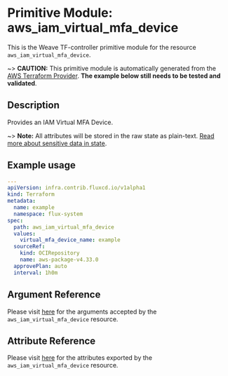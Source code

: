 
# Primitive Module: aws_iam_virtual_mfa_device

This is the Weave TF-controller primitive module for the resource `aws_iam_virtual_mfa_device`.

~> **CAUTION:** This primitive module is automatically generated from the [AWS Terraform Provider](https://registry.terraform.io/providers/hashicorp/aws/latest/docs/resources/iam_virtual_mfa_device). **The example below still needs to be tested and validated**.

## Description

Provides an IAM Virtual MFA Device.

~> **Note:** All attributes will be stored in the raw state as plain-text.
[Read more about sensitive data in state](https://www.terraform.io/docs/state/sensitive-data.html).

## Example usage

```yaml
---
apiVersion: infra.contrib.fluxcd.io/v1alpha1
kind: Terraform
metadata:
  name: example
  namespace: flux-system
spec:
  path: aws_iam_virtual_mfa_device
  values:
    virtual_mfa_device_name: example
  sourceRef:
    kind: OCIRepository
    name: aws-package-v4.33.0
  approvePlan: auto
  interval: 1h0m
```

## Argument Reference

Please visit [here](https://registry.terraform.io/providers/hashicorp/aws/latest/docs/resources/iam_virtual_mfa_device#argument-reference) for the arguments accepted by the `aws_iam_virtual_mfa_device` resource.

## Attribute Reference

Please visit [here](https://registry.terraform.io/providers/hashicorp/aws/latest/docs/resources/iam_virtual_mfa_device#attributes-reference) for the attributes exported by the `aws_iam_virtual_mfa_device` resource.
